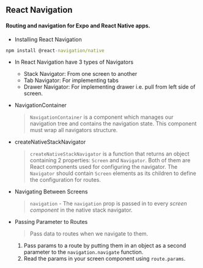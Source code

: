 ## React Navigation

#### Routing and navigation for Expo and React Native apps.

- Installing React Navigation

```cmd
npm install @react-navigation/native
```

- In React Navigation have 3 types of Navigators

  - Stack Navigator: From one screen to another
  - Tab Navigator: For implementing tabs
  - Drawer Navigator: For implementing drawer i.e. pull from left side of screen.

- NavigationContainer

  > `NavigationContainer` is a component which manages our navigation tree and contains the navigation state. This component must wrap all navigators structure.

- createNativeStackNavigator

  > `createNativeStackNavigator` is a function that returns an object containing 2 properties: `Screen` and `Navigator`. Both of them are React components used for configuring the navigator. The `Navigator` should contain `Screen` elements as its children to define the configuration for routes.

- Navigating Between Screens

  > `navigation` - The `navigation` prop is passed in to every _screen component_ in the native stack navigator.

- Passing Parameter to Routes

  > Pass data to routes when we navigate to them.

  1. Pass params to a route by putting them in an object as a second parameter to the `navigation.navigate` function.
  2. Read the params in your screen component using `route.params`.
